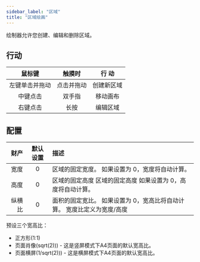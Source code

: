 ```yaml
---
sidebar_label: "区域"
title: "区域绘画"
---
```


绘制器允许您创建、编辑和删除区域。

## 行动

|   鼠标键   |  触摸时  |  行 动  |
|:-------:|:-----:|:-----:|
| 左键单击并拖动 | 点击并拖动 | 创建新区域 |
|  中键点击   |  双手指  | 移动画布  |
|  右键点击   |  长按   | 编辑区域  |

## 配置

|  财产 | 默认设置 | 描述                                     |
| ---:|:----:|:-------------------------------------- |
|  宽度 |  0   | 区域的固定宽度。 如果设置为 0，宽度将自动计算。              |
|  高度 |  0   | 区域的固定高度 区域的固定高度 如果设置为 0，高度将自动计算。       |
| 纵横比 |  0   | 面积的固定宽比。 如果设置为 0，宽高比将自动计算。 宽度比定义为宽度/高度 |

预设三个宽高比：

* 正方形(1:1)
* 页面肖像(sqrt(2))) - 这是竖屏模式下A4页面的默认宽高比。
* 页面横屏(1/sqrt(2))) - 这是横屏模式下A4页面的默认宽高比。
